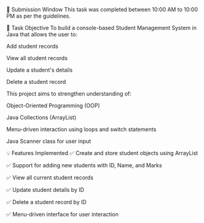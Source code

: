 📅 Submission Window
This task was completed between 10:00 AM to 10:00 PM as per the guidelines.

📌 Task Objective
To build a console-based Student Management System in Java that allows the user to:

Add student records

View all student records

Update a student's details

Delete a student record

This project aims to strengthen understanding of:

Object-Oriented Programming (OOP)

Java Collections (ArrayList)

Menu-driven interaction using loops and switch statements

Java Scanner class for user input

💡 Features Implemented
✅ Create and store student objects using ArrayList

✅ Support for adding new students with ID, Name, and Marks

✅ View all current student records

✅ Update student details by ID

✅ Delete a student record by ID

✅ Menu-driven interface for user interaction
